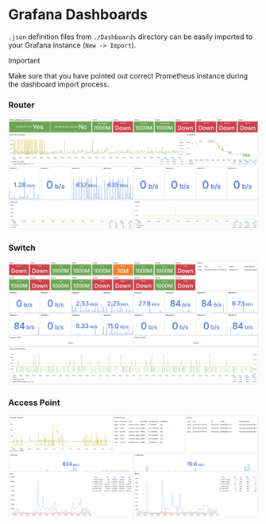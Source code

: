 # Grafana Dashboards
`.json` definition files from `./Dashboards` directory can be easily imported to your Grafana instance (`New -> Import`). 

> [!IMPORTANT] 
> Make sure that you have pointed out correct Prometheus instance during the dashboard import process.

### Router
![image](/Grafana/Pictures/Router.png)
### Switch
![image](/Grafana/Pictures/Switch.png)
### Access Point
![image](/Grafana/Pictures/AccessPoint.png)